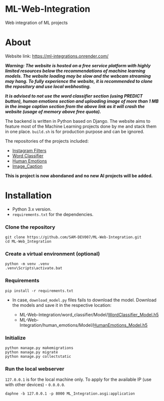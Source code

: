 # ML-Web-Integration
Web integration of ML projects

# About
Website link: https://ml-integrations.onrender.com/

***Warning: The website is hosted on a free service platform with highly limited resources below the recommendations of machine learning models. The website loading may be slow and the webcam streaming may hang. To fully experience the website, it is recommended to clone the repository and use local webhosting.***

***It is advised to not use the word classifier section (using PREDICT button), human emotions section and uploading image of more than 1 MB in the image caption section from the above link as it will crash the website (usage of memory above free quota).***

The backend is written in Python based on Django. The website aims to feature most of the Machine Learning projects done by me and stack them in one place.
`build.sh` is for production purpose and can be ignored.

The repositories of the projects included:
- [Instagram Filters](https://github.com/SAM-DEV007/Instagram-Filters)
- [Word Classifier](https://github.com/SAM-DEV007/Word-Classifier)
- [Human Emotions](https://github.com/SAM-DEV007/Human-Emotions)
- [Image_Caption](https://github.com/SAM-DEV007/Image-Caption)

**This is project is now abondaned and no new AI projects will be added.**

# Installation
- Python 3.x version.
- `requirements.txt` for the dependencies.

### Clone the repository
```
git clone https://github.com/SAM-DEV007/ML-Web-Integration.git
cd ML-Web_Integration
```
### Create a virtual environment (optional)
```
python -m venv .venv
.venv\Scripts\activate.bat
```
### Requirements
```
pip install -r requirements.txt
```
- In case, `download_model.py` files fails to download the model. Download the models and save it in the respective location: 

  - ML-Web-Integration/word_classifier/Model/[WordClassifier_Model.h5](https://drive.google.com/file/d/1LAiyCV0p6v-lROdXbtrzKlF4APNmM3Qm/view?usp=sharing)
  - ML-Web-Integration/human_emotions/Model/[HumanEmotions_Model.h5](https://drive.google.com/file/d/1dpucQqu9wyGcK2rbkgbY06Geb13P6ZuN/view?usp=sharing)

### Initialize
```
python manage.py makemigrations
python manage.py migrate
python manage.py collectstatic
```
### Run the local webserver
`127.0.0.1` is for the local machine only. To apply for the available IP (use with other devices) - `0.0.0.0`.
```
daphne -b 127.0.0.1 -p 8000 ML_Integration.asgi:application
```
